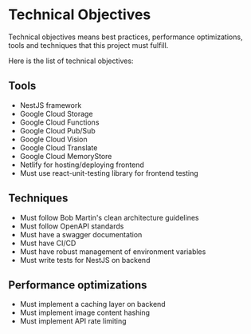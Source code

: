 # Technical Objectives

Technical objectives means best practices, performance optimizations, tools and techniques that this project must fulfill.

Here is the list of technical objectives:

## Tools

- NestJS framework
- Google Cloud Storage
- Google Cloud Functions
- Google Cloud Pub/Sub
- Google Cloud Vision
- Google Cloud Translate
- Google Cloud MemoryStore
- Netlify for hosting/deploying frontend
- Must use react-unit-testing library for frontend testing

## Techniques

- Must follow Bob Martin's clean architecture guidelines
- Must follow OpenAPI standards
- Must have a swagger documentation
- Must have CI/CD
- Must have robust management of environment variables
- Must write tests for NestJS on backend

## Performance optimizations

- Must implement a caching layer on backend
- Must implement image content hashing
- Must implement API rate limiting
